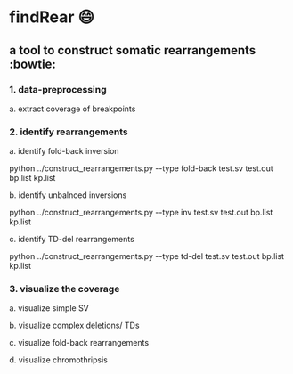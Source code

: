 # findRear :smile:
## a tool to construct somatic rearrangements :bowtie:

### 1. data-preprocessing
a. extract coverage of breakpoints<br>

### 2. identify rearrangements<br>
a. identify fold-back inversion<br>

python  ../construct_rearrangements.py --type fold-back test.sv test.out bp.list kp.list
  
b. identify unbalnced inversions<br>

python  ../construct_rearrangements.py --type inv test.sv test.out bp.list kp.list
	
c. identify TD-del rearrangements<br>

python ../construct_rearrangements.py --type td-del test.sv test.out bp.list kp.list

### 3. visualize the coverage<br>
a. visualize simple SV

b. visualize complex deletions/ TDs

c. visualize fold-back rearrangements

d. visualize chromothripsis
